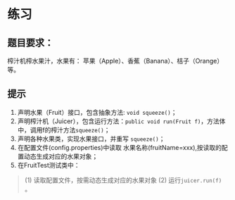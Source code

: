 # 练习
## 题目要求：

榨汁机榨水果汁，水果有： 苹果（Apple）、香蕉（Banana）、桔子（Orange）等。

## 提示
1. 声明水果（Fruit）接口，包含抽象方法: `void squeeze()`；
2. 声明榨汁机（Juicer），包含运行方法：`public void run(Fruit f)`，方法体中，调用f的榨汁方法`squeeze()`；
3. 声明各种水果类，实现水果接口，并重写 `squeeze()`；
4. 在配置文件(config.properties)中读取 水果名称(fruitName=xxx),按读取的配置动态生成对应的水果对象；
5. 在FruitTest测试类中：
> (1) 读取配置文件，按需动态生成对应的水果对象
> (2) 运行`juicer.run(f)` 。